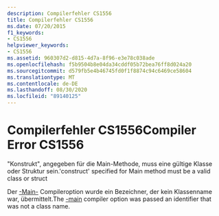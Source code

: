 ```yaml
---
description: Compilerfehler CS1556
title: Compilerfehler CS1556
ms.date: 07/20/2015
f1_keywords:
- CS1556
helpviewer_keywords:
- CS1556
ms.assetid: 960307d2-d815-4d7a-8f96-e3e78c038ade
ms.openlocfilehash: f5b9504b8e04da34cddf05b72bea76ff8d024a20
ms.sourcegitcommit: d579fb5e4b46745fd0f1f8874c94c6469ce58604
ms.translationtype: MT
ms.contentlocale: de-DE
ms.lasthandoff: 08/30/2020
ms.locfileid: "89140125"
---
```

# <a name="compiler-error-cs1556"></a><span data-ttu-id="7518e-103">Compilerfehler CS1556</span><span class="sxs-lookup"><span data-stu-id="7518e-103">Compiler Error CS1556</span></span>
<span data-ttu-id="7518e-104">"Konstrukt", angegeben für die Main-Methode, muss eine gültige Klasse oder Struktur sein.</span><span class="sxs-lookup"><span data-stu-id="7518e-104">'construct' specified for Main method must be a valid class or struct</span></span>  
  
 <span data-ttu-id="7518e-105">Der [-Main-](../language-reference/compiler-options/main-compiler-option.md) Compileroption wurde ein Bezeichner, der kein Klassenname war, übermittelt.</span><span class="sxs-lookup"><span data-stu-id="7518e-105">The [-main](../language-reference/compiler-options/main-compiler-option.md) compiler option was passed an identifier that was not a class name.</span></span>
